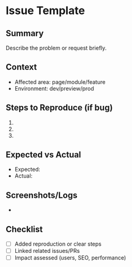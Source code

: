 # Issue Template

## Summary
Describe the problem or request briefly.

## Context
- Affected area: page/module/feature
- Environment: dev/preview/prod

## Steps to Reproduce (if bug)
1. 
2. 
3. 

## Expected vs Actual
- Expected: 
- Actual: 

## Screenshots/Logs
- 

## Checklist
- [ ] Added reproduction or clear steps
- [ ] Linked related issues/PRs
- [ ] Impact assessed (users, SEO, performance)
